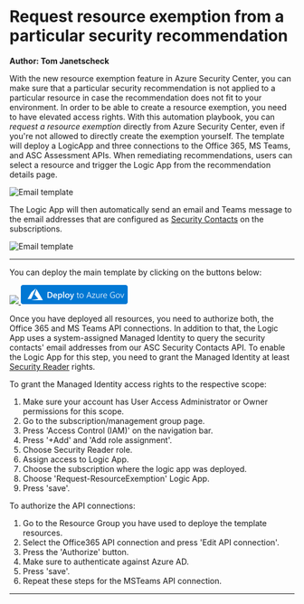 # Request resource exemption from a particular security recommendation
**Author: Tom Janetscheck**

With the new resource exemption feature in Azure Security Center, you can make sure that a particular security recommendation is not applied to a particular resource in case the recommendation does not fit to your environment. In order to be able to create a resource exemption, you need to have elevated access rights. With this automation playbook, you can _request a resource exemption_ directly from Azure Security Center, even if you're not allowed to directly create the exemption yourself. The template will deploy a LogicApp and three connections to the Office 365, MS Teams, and ASC Assessment APIs. When remediating recommendations, users can select a resource and trigger the Logic App from the recommendation details page.

![Email template](https://raw.githubusercontent.com/Azure/Azure-Security-Center/master/Workflow%20Automation/Request-ResourceExemption/TriggerExemptionRequest.png)

The Logic App will then automatically send an email and Teams message to the email addresses that are configured as [Security Contacts](https://docs.microsoft.com/en-us/azure/security-center/security-center-provide-security-contact-details) on the subscriptions.

![Email template](https://raw.githubusercontent.com/Azure/Azure-Security-Center/master/Workflow%20Automation/Request-ResourceExemption/EmailTemplate.png)

***

You can deploy the main template by clicking on the buttons below:

<a href="https://portal.azure.com/#create/Microsoft.Template/uri/https%3A%2F%2Fraw.githubusercontent.com%2FAzure%2FAzure-Security-Center%2Fmaster%2FWorkflow%2520automation%2FRequest-ResourceExemption%2Fazuredeploy.json" target="_blank">
    <img src="https://aka.ms/deploytoazurebutton"/>
</a>
<a href="https://portal.azure.us/#create/Microsoft.Template/uri/https%3A%2F%2Fraw.githubusercontent.com%2FAzure%2FAzure-Security-Center%2Fmaster%2FWorkflow%2520automation%2FRequest-ResourceExemption%2Fazuredeploy.json" target="_blank">
<img src="https://raw.githubusercontent.com/Azure/azure-quickstart-templates/master/1-CONTRIBUTION-GUIDE/images/deploytoazuregov.png"/>
</a> 

Once you have deployed all resources, you need to authorize both, the Office 365 and MS Teams API connections. In addition to that, the Logic App uses a system-assigned Managed Identity to query the security contacts' email addresses from our ASC Security Contacts API. To enable the Logic App for this step, you need to grant the Managed Identity at least [Security Reader](https://docs.microsoft.com/en-us/azure/security-center/security-center-permissions) rights.

To grant the Managed Identity access rights to the respective scope:
1. Make sure your account has User Access Administrator or Owner permissions for this scope.
2. Go to the subscription/management group page.
3. Press 'Access Control (IAM)' on the navigation bar.
4. Press '+Add' and 'Add role assignment'.
5. Choose Security Reader role.
6. Assign access to Logic App.
7. Choose the subscription where the logic app was deployed.
8. Choose 'Request-ResourceExemption' Logic App.
9. Press 'save'.

To authorize the API connections:
1. Go to the Resource Group you have used to deploye the template resources.
2. Select the Office365 API connection and press 'Edit API connection'.
3. Press the 'Authorize' button.
4. Make sure to authenticate against Azure AD.
5. Press 'save'.
6. Repeat these steps for the MSTeams API connection.

***
